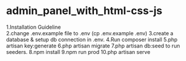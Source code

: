# admin_panel_with_html-css-js
1.Installation Guideline<br>
2.change .env.example file to .env (cp .env.example .env)
3.create a database & setup db connection in .env.
4.Run composer install
5.php artisan key:generate
6.php artisan migrate
7.php artisan db:seed to run seeders.
8.npm install
9.npm run prod
10.php artisan serve
